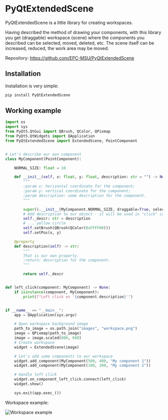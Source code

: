 # PyQtExtendedScene

PyQtExtendedScene is a little library for creating workspaces.

Having described the method of drawing your components, with this library you get (draggable) workspace (scene) where the components you described can be selected, moved, deleted, etc. The scene itself can be increased, reduced, the work area may be moved.

Repository: https://github.com/EPC-MSU/PyQtExtendedScene

## Installation

Installation is very simple:
```bash
pip install PyQtExtendedScene
```

## Working example

```Python
import os
import sys
from PyQt5.QtGui import QBrush, QColor, QPixmap
from PyQt5.QtWidgets import QApplication
from PyQtExtendedScene import ExtendedScene, PointComponent


# Let's describe our own component
class MyComponent(PointComponent):

    NORMAL_SIZE: float = 10

    def __init__(self, x: float, y: float, description: str = "") -> None:
        """
        :param x: horizontal coordinate for the component;
        :param y: vertical coordinate for the component;
        :param description: some description for the component.
        """

        super().__init__(MyComponent.NORMAL_SIZE, draggable=True, selectable=True)
        # Add description to our object - it will be used in "click" callback function
        self._descr: str = description
        # ... yellow circle
        self.setBrush(QBrush(QColor(0xFFFF00)))
        self.setPos(x, y)

    @property
    def description(self) -> str:
        """
        That is our own property.
        :return: description for the component.
        """

        return self._descr


def left_click(component: MyComponent) -> None:
    if isinstance(component, MyComponent):
        print(f"Left click on '{component.description}'")


if __name__ == "__main__":
    app = QApplication(sys.argv)

    # Open workspace background image
    path_to_image = os.path.join("images", "workspace.png")
    image = QPixmap(path_to_image)
    image = image.scaled(800, 600)
    # Create workspace
    widget = ExtendedScene(image)

    # Let's add some components to our workspace
    widget.add_component(MyComponent(500, 400, "My component 1"))
    widget.add_component(MyComponent(100, 200, "My component 2"))

    # Handle left click
    widget.on_component_left_click.connect(left_click)
    widget.show()

    sys.exit(app.exec_())

```
Workspace example:

![Workspace example](https://i.imgur.com/DWi0tkN.gif)
